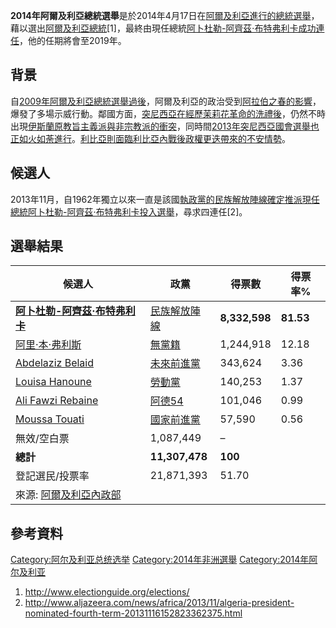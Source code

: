 **2014年阿爾及利亞總統選舉**是於2014年4月17日在[阿爾及利亞進行的總統選舉](https://zh.wikipedia.org/wiki/阿爾及利亞 "wikilink")，藉以選出[阿爾及利亞總統](https://zh.wikipedia.org/wiki/阿爾及利亞總統 "wikilink")\[1\]，最終由現任總統[阿卜杜勒-阿齊茲·布特弗利卡成功連任](https://zh.wikipedia.org/wiki/阿卜杜勒-阿齊茲·布特弗利卡 "wikilink")，他的任期將會至2019年。

## 背景

自[2009年阿爾及利亞總統選舉過後](https://zh.wikipedia.org/wiki/2009年阿爾及利亞總統選舉 "wikilink")，阿爾及利亞的政治受到[阿拉伯之春的影響](../Page/阿拉伯之春.md "wikilink")，爆發了多場示威行動。鄰國方面，[突尼西亞在經歷](../Page/突尼西亞.md "wikilink")[茉莉花革命的洗禮後](../Page/茉莉花革命.md "wikilink")，仍然不時出現[伊斯蘭原教旨主義派與非宗教派的衝突](https://zh.wikipedia.org/wiki/伊斯蘭原教旨主義 "wikilink")，同時間[2013年突尼西亞國會選舉也正如火如荼進行](https://zh.wikipedia.org/wiki/2013年突尼西亞國會選舉 "wikilink")。[利比亞則面臨](https://zh.wikipedia.org/wiki/利比亞 "wikilink")[利比亞內戰後政權更迭帶來的不安情勢](https://zh.wikipedia.org/wiki/利比亞內戰 "wikilink")。

## 候選人

2013年11月，自1962年獨立以來一直是該國[執政黨的](../Page/執政黨.md "wikilink")[民族解放陣線確定推派現任總統](../Page/民族解放陣線_\(阿爾及利亞\).md "wikilink")[阿卜杜勒-阿齊茲·布特弗利卡投入選舉](https://zh.wikipedia.org/wiki/阿卜杜勒-阿齊茲·布特弗利卡 "wikilink")，尋求四連任\[2\]。

## 選舉結果

| 候選人                                                                                                                        | 政黨                                                            | 得票數           | 得票率%      |
| -------------------------------------------------------------------------------------------------------------------------- | ------------------------------------------------------------- | ------------- | --------- |
| **[阿卜杜勒-阿齊茲·布特弗利卡](https://zh.wikipedia.org/wiki/阿卜杜勒-阿齊茲·布特弗利卡 "wikilink")**                                              | [民族解放陣線](../Page/民族解放陣線_\(阿爾及利亞\).md "wikilink")              | **8,332,598** | **81.53** |
| [阿里·本·弗利斯](../Page/阿里·本·弗利斯.md "wikilink")                                                                                 | [無黨籍](../Page/無黨籍.md "wikilink")                              | 1,244,918     | 12.18     |
| [Abdelaziz Belaid](https://zh.wikipedia.org/wiki/Abdelaziz_Belaid "wikilink")                                              | [未來前進黨](https://zh.wikipedia.org/wiki/未來前進黨 "wikilink")       | 343,624       | 3.36      |
| [Louisa Hanoune](https://zh.wikipedia.org/wiki/Louisa_Hanoune "wikilink")                                                  | [勞動黨](https://zh.wikipedia.org/wiki/勞動黨_\(阿爾及利亞\) "wikilink") | 140,253       | 1.37      |
| [Ali Fawzi Rebaine](https://zh.wikipedia.org/wiki/Ali_Fawzi_Rebaine "wikilink")                                            | [阿德54](https://zh.wikipedia.org/wiki/阿德54 "wikilink")         | 101,046       | 0.99      |
| [Moussa Touati](https://zh.wikipedia.org/wiki/Moussa_Touati "wikilink")                                                    | [國家前進黨](https://zh.wikipedia.org/wiki/阿爾及利亞國家前進黨 "wikilink")  | 57,590        | 0.56      |
| 無效/空白票                                                                                                                     | 1,087,449                                                     | –             |           |
| **總計**                                                                                                                     | **11,307,478**                                                | **100**       |           |
| 登記選民/投票率                                                                                                                   | 21,871,393                                                    | 51.70         |           |
| 來源: [阿爾及利亞內政部](https://web.archive.org/web/20140422013426/http://www.interieur.gov.dz/Dynamics/frmItem.aspx?html=140&s=23) |                                                               |               |           |

## 參考資料

[Category:阿尔及利亚总统选举](https://zh.wikipedia.org/wiki/Category:阿尔及利亚总统选举 "wikilink")
[Category:2014年非洲選舉](https://zh.wikipedia.org/wiki/Category:2014年非洲選舉 "wikilink")
[Category:2014年阿尔及利亚](https://zh.wikipedia.org/wiki/Category:2014年阿尔及利亚 "wikilink")

1.  <http://www.electionguide.org/elections/>
2.  <http://www.aljazeera.com/news/africa/2013/11/algeria-president-nominated-fourth-term-20131116152823362375.html>